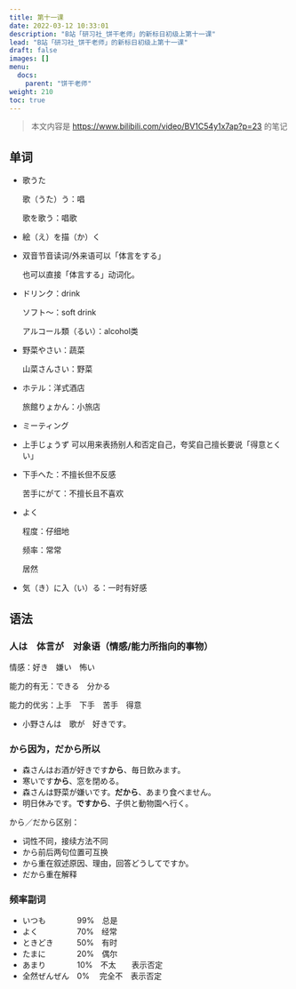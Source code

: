 ```yaml
---
title: 第十一课
date: 2022-03-12 10:33:01
description: "B站「研习社_饼干老师」的新标日初级上第十一课"
lead: "B站「研习社_饼干老师」的新标日初级上第十一课"
draft: false
images: []
menu:
  docs:
    parent: "饼干老师"
weight: 210
toc: true
---
```


> 本文内容是 https://www.bilibili.com/video/BV1C54y1x7ap?p=23 的笔记

## 单词

- 歌うた

  歌（うた）う：唱

  歌を歌う：唱歌

- 絵（え）を描（か）く

- 双音节音读词/外来语可以「体言をする」

  也可以直接「体言する」动词化。

- ドリンク：drink

  ソフト～：soft drink

  アルコール類（るい）：alcohol类

- 野菜やさい：蔬菜

  山菜さんさい：野菜

- ホテル：洋式酒店

  旅館りょかん：小旅店

- ミーティング

- 上手じょうず 可以用来表扬别人和否定自己，夸奖自己擅长要说「得意とくい」

- 下手へた：不擅长但不反感

  苦手にがて：不擅长且不喜欢

- よく

  程度：仔细地

  频率：常常

  居然

- 気（き）に入（い）る：一时有好感


## 语法

### 人は　体言が　对象语（情感/能力所指向的事物）

情感：好き　嫌い　怖い

能力的有无：できる　分かる

能力的优劣：上手　下手　苦手　得意

- 小野さんは　歌が　好きです。

### から因为，だから所以

- 森さんはお酒が好きです**から**、毎日飲みます。
- 寒いです**から**、窓を閉める。
- 森さんは野菜が嫌いです。**だから**、あまり食べません。
- 明日休みです。**ですから**、子供と動物園へ行く。

から／だから区别：

- 词性不同，接续方法不同
- から前后两句位置可互换
- から重在叙述原因、理由，回答どうしてですか。
- だから重在解释

### 频率副词

- いつも　　　　99%　总是
- よく　　　　　70%　经常
- ときどき　　　50%　有时
- たまに　　　　20%　偶尔
- あまり　　　　10%　不太　　表示否定
- 全然ぜんぜん　0%　  完全不　表示否定

